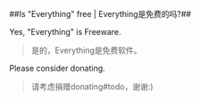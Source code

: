 ##Is "Everything" free | Everything是免费的吗?##

Yes, "Everything" is Freeware.

> 是的，Everything是免费软件。

Please consider donating.

> 请考虑捐赠donating#todo，谢谢:)